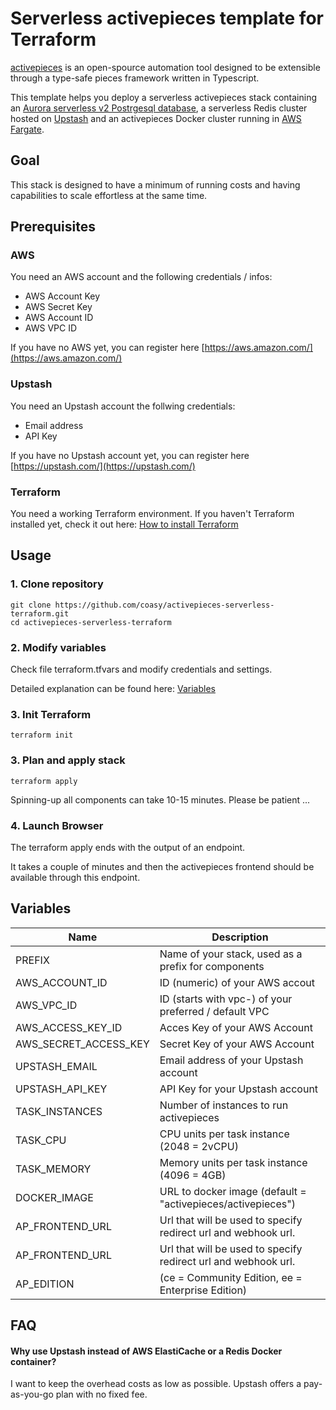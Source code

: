 # Serverless activepieces template for Terraform

[activepieces](https://www.activepieces.com/) is an open-spource automation tool designed to be extensible through a
type-safe pieces framework written in Typescript.

This template helps you deploy a serverless activepieces stack containing
an [Aurora serverless v2 Postrgesql database](https://aws.amazon.com/rds/aurora/serverless/), a serverless Redis cluster
hosted on [Upstash](https://upstash.com/) and an activepieces Docker cluster running
in [AWS Fargate](https://aws.amazon.com/fargate/).

## Goal

This stack is designed to have a minimum of running costs and having capabilities to scale effortless at the same time.

## Prerequisites

### AWS

You need an AWS account and the following credentials / infos:

- AWS Account Key
- AWS Secret Key
- AWS Account ID
- AWS VPC ID

If you have no AWS yet, you can register here
[https://aws.amazon.com/](https://aws.amazon.com/)

### Upstash

You need an Upstash account the follwing credentials:

- Email address
- API Key

If you have no Upstash account yet, you can register here
[https://upstash.com/](https://upstash.com/)

### Terraform

You need a working Terraform environment.
If you haven't Terraform installed yet, check it out here:
[How to install Terraform](https://developer.hashicorp.com/terraform/tutorials/aws-get-started/install-cli)

## Usage

### 1. Clone repository

```
git clone https://github.com/coasy/activepieces-serverless-terraform.git
cd activepieces-serverless-terraform
```

### 2. Modify variables

Check file terraform.tfvars and modify credentials and settings.

Detailed explanation can be found here: [Variables](#variables)

### 3. Init Terraform

```
terraform init
```

### 3. Plan and apply stack

```
terraform apply
```
Spinning-up all components can take 10-15 minutes. Please be patient ...

### 4. Launch Browser
The terraform apply ends with the output of an endpoint.

It takes a couple of minutes and then the activepieces frontend should be available through this endpoint.

## Variables

| Name                  | Description                                                   |
|-----------------------|---------------------------------------------------------------|
| PREFIX                | Name of your stack, used as a prefix for components           |
| AWS_ACCOUNT_ID        | ID (numeric) of your AWS accout                               |
| AWS_VPC_ID            | ID (starts with vpc-) of your preferred / default VPC         |
| AWS_ACCESS_KEY_ID     | Acces Key of your AWS Account                                 |
| AWS_SECRET_ACCESS_KEY | Secret Key of your AWS Account                                |
| UPSTASH_EMAIL         | Email address of your Upstash account                         |
| UPSTASH_API_KEY       | API Key for your Upstash account                              |
| TASK_INSTANCES        | Number of instances to run activepieces                       |
| TASK_CPU              | CPU units per task instance (2048 = 2vCPU)                    |
| TASK_MEMORY           | Memory units per task instance (4096 = 4GB)                   |
| DOCKER_IMAGE          | URL to docker image (default = "activepieces/activepieces")   |
| AP_FRONTEND_URL       | Url that will be used to specify redirect url and webhook url. |
| AP_FRONTEND_URL       | Url that will be used to specify redirect url and webhook url. |
| AP_EDITION            | (ce = Community Edition, ee = Enterprise Edition)             |

## FAQ

#### Why use Upstash instead of AWS ElastiCache or a Redis Docker container?

I want to keep the overhead costs as low as possible. Upstash offers a pay-as-you-go plan with no fixed fee.



